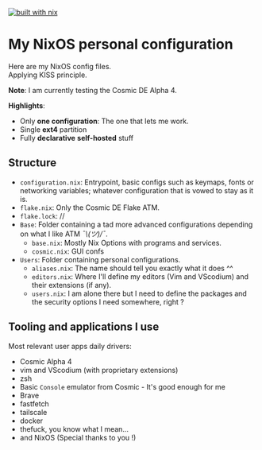 [![built with nix](https://img.shields.io/static/v1?logo=nixos&logoColor=white&label=&message=Built%20with%20Nix&color=41439a)](https://builtwithnix.org)

# My NixOS personal configuration

Here are my NixOS config files.  
Applying KISS principle.

**Note**: I am currently testing the Cosmic DE Alpha 4.

**Highlights**:

- Only **one configuration**: The one that lets me work.
- Single **ext4** partition
- Fully **declarative** **self-hosted** stuff


## Structure

- `configuration.nix`: Entrypoint, basic configs such as keymaps, fonts or networking variables; whatever configuration that is vowed to stay as it is.
- `flake.nix`: Only the Cosmic DE Flake ATM.
- `flake.lock`: //
- `Base`: Folder containing a tad more advanced configurations depending on what I like ATM *¯\\_(ツ)_/¯*.
  - `base.nix`: Mostly Nix Options with programs and services.
  - `cosmic.nix`: GUI confs
- `Users`: Folder containing personal configurations.
  - `aliases.nix`: The name should tell you exactly what it does ^^
  - `editors.nix`: Where I'll define my editors (Vim and VScodium) and their extensions (if any).
  - `users.nix`: I am alone there but I need to define the packages and the security options I need somewhere, right ? 

## Tooling and applications I use

Most relevant user apps daily drivers:

- Cosmic Alpha 4
- vim and VScodium (with proprietary extensions)
- zsh
- Basic `Console` emulator from Cosmic - It's good enough for me
- Brave
- fastfetch
- tailscale
- docker
- thefuck, you know what I mean...
- and NixOS (Special thanks to you !)
